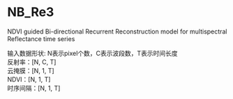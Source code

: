 # NB_Re3
NDVI guided Bi-directional Recurrent Reconstruction model for multispectral Reflectance time series

输入数据形状: N表示pixel个数，C表示波段数，T表示时间长度
<br> 反射率：[N, C, T]
<br> 云掩膜：[N, 1, T]
<br> NDVI：[N, 1, T]
<br> 时序间隔：[N, 1, T]

